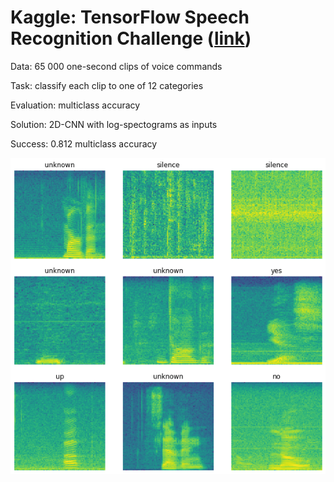 # Kaggle: TensorFlow Speech Recognition Challenge ([link](https://www.kaggle.com/c/denoising-dirty-documents/overview))

Data: 65 000 one-second clips of voice commands

Task: classify each clip to one of 12 categories

Evaluation: multiclass accuracy

Solution: 2D-CNN with log-spectograms as inputs

Success: 0.812 multiclass accuracy

![](spectrograms.png)
